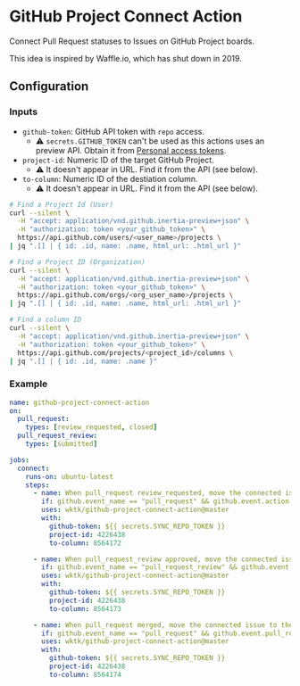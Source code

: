 # GitHub Project Connect Action

Connect Pull Request statuses to Issues on GitHub Project boards.

This idea is inspired by Waffle.io, which has shut down in 2019.

## Configuration

### Inputs

- `github-token`: GitHub API token with `repo` access.
  - :warning: `secrets.GITHUB_TOKEN` can't be used as this actions uses an preview API.  Obtain it from [Personal access tokens].
- `project-id`: Numeric ID of the target GitHub Project.
  - :warning: It doesn't appear in URL.  Find it from the API (see below).
- `to-column`: Numeric ID of the destiation column.
  - :warning: It doesn't appear in URL.  Find it from the API (see below).

```sh
# Find a Project Id (User)
curl --silent \
  -H "accept: application/vnd.github.inertia-preview+json" \
  -H "authorization: token <your_github_token>" \
  https://api.github.com/users/<user_name>/projects \
| jq ".[] | { id: .id, name: .name, html_url: .html_url }"

# Find a Project ID (Organization)
curl --silent \
  -H "accept: application/vnd.github.inertia-preview+json" \
  -H "authorization: token <your_github_token>" \
  https://api.github.com/orgs/<org_user_name>/projects \
| jq ".[] | { id: .id, name: .name, html_url: .html_url }"

# Find a column ID
curl --silent \
  -H "accept: application/vnd.github.inertia-preview+json" \
  -H "authorization: token <your_github_token>" \
  https://api.github.com/projects/<project_id>/columns \
| jq ".[] | { id: .id, name: .name }"
```

[Personal access tokens]: https://github.com/settings/tokens

### Example

```yaml
name: github-project-connect-action
on:
  pull_request:
    types: [review_requested, closed]
  pull_request_review:
    types: [submitted]

jobs:
  connect:
    runs-on: ubuntu-latest
    steps:
      - name: When pull_request review_requested, move the connected issue to the Reviewing column
        if: github.event_name == "pull_request" && github.event.action == "review_requested"
        uses: wktk/github-project-connect-action@master
        with:
          github-token: ${{ secrets.SYNC_REPO_TOKEN }}
          project-id: 4226438
          to-column: 8564172

      - name: When pull_request_review approved, move the connected issue to the Ready column
        if: github.event_name == "pull_request_review" && github.event.review.state == "approved"
        uses: wktk/github-project-connect-action@master
        with:
          github-token: ${{ secrets.SYNC_REPO_TOKEN }}
          project-id: 4226438
          to-column: 8564173

      - name: When pull_request merged, move the connected issue to the Done column
        if: github.event_name == "pull_request" && github.event.pull_request.merged_at != ""
        uses: wktk/github-project-connect-action@master
        with:
          github-token: ${{ secrets.SYNC_REPO_TOKEN }}
          project-id: 4226438
          to-column: 8564174
```
